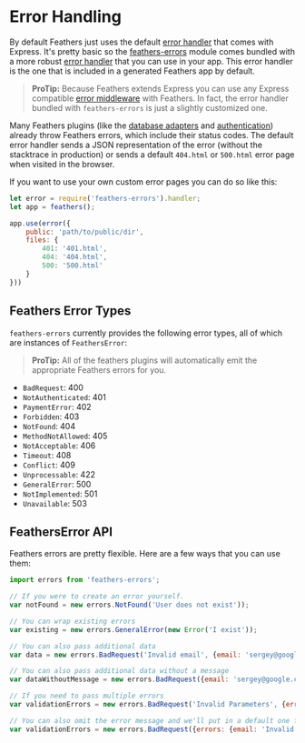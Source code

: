 # Error Handling

By default Feathers just uses the default [error handler](http://expressjs.com/en/guide/error-handling.html) that comes with Express. It's pretty basic so the [feathers-errors](https://github.com/feathersjs/feathers-errors) module comes bundled with a more robust [error handler](https://github.com/feathersjs/feathers-errors/blob/master/src/error-handler.js) that you can use in your app. This error handler is the one that is included in a generated Feathers app by default.

> **ProTip:** Because Feathers extends Express you can use any Express compatible [error middleware](http://expressjs.com/en/guide/error-handling.html) with Feathers. In fact, the error handler bundled with `feathers-errors` is just a slightly customized one.

Many Feathers plugins (like the [database adapters](../databases/readme.md) and [authentication](../authentication/readme.md)) already throw Feathers errors, which include their status codes. The default error handler sends a JSON representation of the error (without the stacktrace in production) or sends a default `404.html` or `500.html` error page when visited in the browser.

If you want to use your own custom error pages you can do so like this:

```js
let error = require('feathers-errors').handler;
let app = feathers();

app.use(error({
    public: 'path/to/public/dir',
    files: {
        401: '401.html',
        404: '404.html',
        500: '500.html'
    }
}))
```

## Feathers Error Types

`feathers-errors` currently provides the following error types, all of which are instances of `FeathersError`:

> **ProTip:** All of the feathers plugins will automatically emit the appropriate Feathers errors for you.

- `BadRequest`: 400
- `NotAuthenticated`: 401
- `PaymentError`: 402
- `Forbidden`: 403
- `NotFound`: 404
- `MethodNotAllowed`: 405
- `NotAcceptable`: 406
- `Timeout`: 408
- `Conflict`: 409
- `Unprocessable`: 422
- `GeneralError`: 500
- `NotImplemented`: 501
- `Unavailable`: 503

## FeathersError API

Feathers errors are pretty flexible. Here are a few ways that you can use them:

```js
import errors from 'feathers-errors';

// If you were to create an error yourself.
var notFound = new errors.NotFound('User does not exist'));

// You can wrap existing errors
var existing = new errors.GeneralError(new Error('I exist'));

// You can also pass additional data
var data = new errors.BadRequest('Invalid email', {email: 'sergey@google.com'});

// You can also pass additional data without a message
var dataWithoutMessage = new errors.BadRequest({email: 'sergey@google.com'});

// If you need to pass multiple errors
var validationErrors = new errors.BadRequest('Invalid Parameters', {errors: {email: 'Email already taken'} });

// You can also omit the error message and we'll put in a default one for you
var validationErrors = new errors.BadRequest({errors: {email: 'Invalid Email'} });
```
